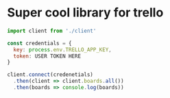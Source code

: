 # Super cool library for trello

```js
import client from './client'

const credentials = {
  key: process.env.TRELLO_APP_KEY,
  token: USER TOKEN HERE
}

client.connect(credenetials)
  .then(client => client.boards.all())
  .then(boards => console.log(boards))
```


